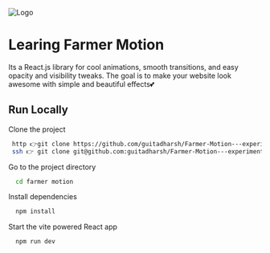 
![Logo](https://konstantinlebedev.com/static/76d81ec25cd799b15cd16c0b16e869af/cover.png)


# Learing Farmer Motion

Its a React.js library for cool animations, smooth transitions, and easy opacity and visibility tweaks. The goal is to make your website look awesome with simple and beautiful effects💕




## Run Locally

Clone the project

```bash
 http 👉git clone https://github.com/guitadharsh/Farmer-Motion---experimental-.git
 ssh 👉 git clone git@github.com:guitadharsh/Farmer-Motion---experimental-.git
```

Go to the project directory

```bash
  cd farmer motion
```

Install dependencies

```bash
  npm install
```

Start the vite powered React app

```bash
  npm run dev
```

